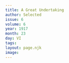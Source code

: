 ```yaml
---
title: A Great Undertaking
author: Selected
issue: 6
volume: 6
year: 1917
month: 23
day: VI
tags:
layout: page.njk
image:
---
```



